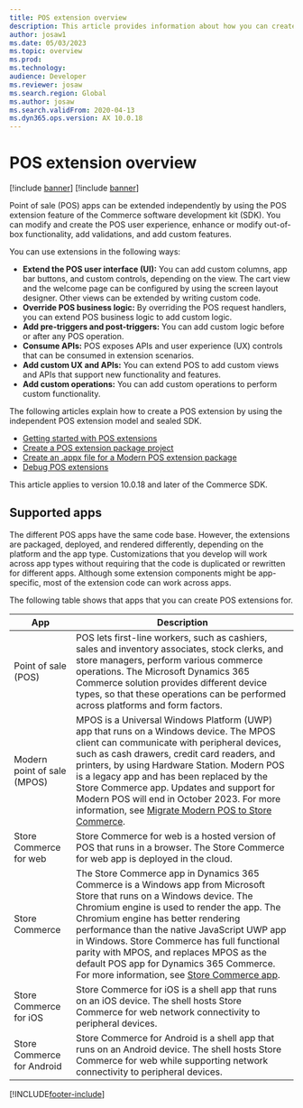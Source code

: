 ```yaml
---
title: POS extension overview
description: This article provides information about how you can create point of sale (POS) extensions by using the new independent POS extension model and sealed software development kit (SDK).
author: josaw1
ms.date: 05/03/2023
ms.topic: overview
ms.prod: 
ms.technology: 
audience: Developer
ms.reviewer: josaw
ms.search.region: Global
ms.author: josaw
ms.search.validFrom: 2020-04-13
ms.dyn365.ops.version: AX 10.0.18
---
```


# POS extension overview

[!include [banner](../../includes/banner.md)]
[!include [banner](../../includes/retail-sdk-deprecation-banner.md)]

Point of sale (POS) apps can be extended independently by using the POS extension feature of the Commerce software development kit (SDK). You can modify and create the POS user experience, enhance or modify out-of-box functionality, add validations, and add custom features.

You can use extensions in the following ways:

+ **Extend the POS user interface (UI):** You can add custom columns, app bar buttons, and custom controls, depending on the view. The cart view and the welcome page can be configured by using the screen layout designer. Other views can be extended by writing custom code.
+ **Override POS business logic:** By overriding the POS request handlers, you can extend POS business logic to add custom logic.
+ **Add pre-triggers and post-triggers:** You can add custom logic before or after any POS operation.
+ **Consume APIs:** POS exposes APIs and user experience (UX) controls that can be consumed in extension scenarios.
+ **Add custom UX and APIs:** You can extend POS to add custom views and APIs that support new functionality and features.
+ **Add custom operations:** You can add custom operations to perform custom functionality.

The following articles explain how to create a POS extension by using the independent POS extension model and sealed SDK.

+ [Getting started with POS extensions](pos-extension-getting-started.md)
+ [Create a POS extension package project](create-pos-extension-package.md)
+ [Create an .appx file for a Modern POS extension package](create-pos-extension-appx.md)
+ [Debug POS extensions](debug-pos-extension.md)

This article applies to version 10.0.18 and later of the Commerce SDK.

## Supported apps

The different POS apps have the same code base. However, the extensions are packaged, deployed, and rendered differently, depending on the platform and the app type. Customizations that you develop will work across app types without requiring that the code is duplicated or rewritten for different apps. Although some extension components might be app-specific, most of the extension code can work across apps.

The following table shows that apps that you can create POS extensions for.

| App | Description |
|---|---|
| Point of sale (POS) | POS lets first-line workers, such as cashiers, sales and inventory associates, stock clerks, and store managers, perform various commerce operations. The Microsoft Dynamics 365 Commerce solution provides different device types, so that these operations can be performed across platforms and form factors. |
| Modern point of sale (MPOS) | MPOS is a Universal Windows Platform (UWP) app that runs on a Windows device. The MPOS client can communicate with peripheral devices, such as cash drawers, credit card readers, and printers, by using Hardware Station. Modern POS is a legacy app and has been replaced by the Store Commerce app. Updates and support for Modern POS will end in October 2023. For more information, see [Migrate Modern POS to Store Commerce](migrate-mpos-store-commerce.md). |
| Store Commerce for web | Store Commerce for web is a hosted version of POS that runs in a browser. The Store Commerce for web app is deployed in the cloud. |
| Store Commerce | The Store Commerce app in Dynamics 365 Commerce is a Windows app from Microsoft Store that runs on a Windows device. The Chromium engine is used to render the app. The Chromium engine has better rendering performance than the native JavaScript UWP app in Windows. Store Commerce has full functional parity with MPOS, and replaces MPOS as the default POS app for Dynamics 365 Commerce. For more information, see [Store Commerce app](../store-commerce.md). |
| Store Commerce for iOS | Store Commerce for iOS is a shell app that runs on an iOS device. The shell hosts Store Commerce for web network connectivity to peripheral devices. |
| Store Commerce for Android | Store Commerce for Android is a shell app that runs on an Android device. The shell hosts Store Commerce for web while supporting network connectivity to peripheral devices. |

[!INCLUDE[footer-include](../../../includes/footer-banner.md)]
